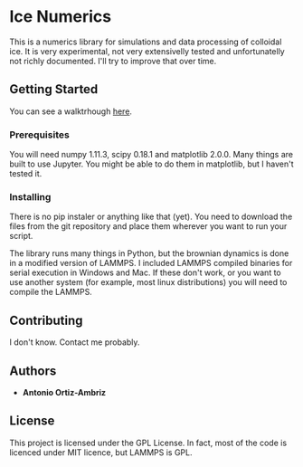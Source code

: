 # Ice Numerics

This is a numerics library for simulations and data processing of colloidal ice. It is very experimental, not very extensivelly tested and unfortunatelly not richly documented. I'll try to improve that over time.

## Getting Started

You can see a walktrhough [here](https://github.com/aortiza/IceNumerics/blob/cleanup/IceNumericsUsage.ipynb).

### Prerequisites
You will need numpy 1.11.3, scipy 0.18.1 and matplotlib 2.0.0. Many things are built to use Jupyter. You might be able to do them in matplotlib, but I haven't tested it. 

### Installing

There is no pip instaler or anything like that (yet). You need to download the files from the git repository and place them wherever you want to run your script.

The library runs many things in Python, but the brownian dynamics is done in a modified version of LAMMPS. I included LAMMPS compiled binaries for serial execution in Windows and Mac. If these don't work, or you want to use another system (for example, most linux distributions) you will need to compile the LAMMPS. 

## Contributing

I don't know. Contact me probably.

## Authors

* **Antonio Ortiz-Ambriz** 

## License

This project is licensed under the GPL License. In fact, most of the code is licenced under MIT licence, but LAMMPS is GPL. 
